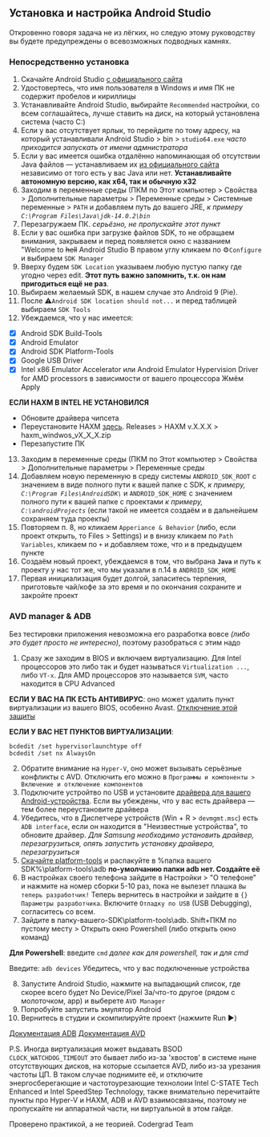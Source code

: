 ## Установка и настройка Android Studio

Откровенно говоря задача не из лёгких, но следую этому руководству вы будете предупреждены о всевозможных подводных камнях.

### Непосредственно установка

1. Скачайте Android Studio [c официального сайта](https://developer.android.com/studio)
2. Удостовертесь, что имя пользователя в Windows и имя ПК не содержит пробелов и кириллицы
3. Устанавливайте Android Studio, выбирайте `Recommended` настройки, со всем соглашайтесь, лучше ставить на диск, на который установлена система (часто C:\)
4. Если у вас отсутствует ярлык, то перейдите по тому адресу, на который устанавливали Android Studio > bin > `studio64.exe` *часто приходится запускать от имени адмнистратора*
5. Если у вас имеется ошибка отдалённо напоминающая об отсутствии Java файлов — устанавливаем их [из официального сайта](https://www.java.com/ru/download/manual.jsp) независимо от того есть у вас Java или нет. **Устанавливайте автономную версию, как х64, так и обычную x32**
6. Заходим в переменные среды (ПКМ по Этот компьютер > Свойства > Дополнительные параметры > Переменные среды > Системные переменные > `PATH` и добавляем путь до вашего JRE, *к примеру `C:\Program Files\Java\jdk-14.0.2\bin`*
7. Перезагружаем ПК. *серьёзно, не пропускайте этот пункт*
8. Если у вас ошибка при загрузке файлов SDK, то не обращаем внимания, закрываем и перед появляется окно с названием "Welcome to ~~hell~~ Android Studio
В правом углу кликаем по :gear:`Configure` и выбираем `SDK Manager`
9. Вверху будем `SDK Location` указываем любую пустую папку где угодно через edit. **Этот путь важно запомнить, т.к. он нам пригодиться ещё не раз**.
10. Выбираем желаемый SDK, в нашем случае это Android 9 (Pie).
11. После :warning:`Android SDK location should not...` и перед таблицей выбираем `SDK Tools`
12. Убеждаемся, что у нас имеется:

  - [x] Android SDK Build-Tools
  - [x] Android Emulator
  - [x] Android SDK Platform-Tools
  - [x] Google USB Driver
  - [x] Intel x86 Emulator Accelerator или Android Emulator Hypervision Driver for AMD processors в зависимости от вашего процессора
  Жмём Apply
  
  **ЕСЛИ HAXM В INTEL НЕ УСТАНОВИЛСЯ**
  - Обновите драйвера чипсета
  - Переустановите HAXM [здесь](https://github.com/intel/haxm). Releases > HAXM v.X.X.X > haxm_windwos_vX_X_X.zip
  - Перезапустите ПК
  
13. Заходим в переменные среды (ПКМ по Этот компьютер > Свойства > Дополнительные параметры > Переменные среды
14. Добавляем новую переменную в среду системы `ANDROID_SDK_ROOT` с значением в виде полного пути к вашей папке с SDK, *к примеру, `C:\Program Files\AndroidSDK\`* и `ANDROID_SDK_HOME` с значением полного пути к вашей папке с проектами *к примеру, `C:\androidProjects`* (если такой не имеется создаём и в дальнейшем сохраняем туда проекты)
15. Повторяем п. 8, но кликаем `Apperiance & Behavior` (либо, если проект открыть, то Files > Settings) и в внизу кликаем по `Path Variables`, кликаем по `+` и добавляем тоже, что и в предыдущем пункте
16. Создаём новый проект, убеждаемся в том, что выбрана **`Java`** и путь к проекту у нас тот же, что мы указали в п.14 в `ANDROID_SDK_HOME`
17. Первая инициализация будет долгой, запаситесь терпения, приготовьте чай/кофе за это время и по окончания сохраните и закройте проект

### AVD manager & ADB

Без тестировки приложения невозможна его разработка вовсе *(либо это будет просто не интересно)*, поэтому разобраться с этим надо

1. Сразу же заходим в BIOS и включаем виртуализацию. Для Intel процессоров это либо так и будет называться `Virtualization ...`, либо `VT-x`.
Для AMD процессоров это называется `SVM`, часто находится в CPU Advanced

**ЕСЛИ У ВАС НА ПК ЕСТЬ АНТИВИРУС**: оно может удалить пункт виртуализации из вашего BIOS, особенно Avast. [Отключение этой защиты](https://support.bluestacks.com/hc/en-us/articles/115004129743-How-can-I-configure-my-antivirus-software-to-improve-performance-of-BlueStacks-4-)

**ЕСЛИ У ВАС НЕТ ПУНКТОВ ВИРТУАЛИЗАЦИИ**: 

```Win + R > cmd.exe
bcdedit /set hypervisorlaunchtype off
bcdedit /set nx AlwaysOn
```

2. Обратите внимание на `Hyper-V`, оно может вызывать серьёзные конфликты с AVD. Отключить его можно в `Программы и компоненты > Включение и отключение компонентов`
3. Подключите устройтво по USB и установите [драйвера для вашего Android-устройства](https://developer.android.com/studio/run/oem-usb#Drivers). Если вы убеждены, что у вас есть драйвера — тем более переустановите драйвера 
4. Убедитесь, что в Диспетчере устройств (Win + R > `devmgmt.msc`) есть `ADB interface`, если он находится в "Неизвестные устройства", то обновите драйвер. *Для Samsung необходимо установить драйвер, перезагрузиться, опять запустить установку драйвера, перезагрузиться*
5. [Скачайте platform-tools](https://developer.android.com/studio/releases/platform-tools) и распакуйте в %папка вашего SDK%\platform-tools\adb **по-умолчанию папки adb нет. Создайте её**
6. В настройках своего телефона зайдите в Настройки > "О телефоне" и нажмите на номер сборки 5-10 раз, пока не вылезет плашка `Вы теперь разработчик!`
Теперь вернитесь в настройки и зайдите в `{} Параметры разработчика`. Включите `Отладку по USB` (USB Debugging), согласитесь со всем.
7. Зайдите в папку-вашего-SDK\platform-tools\adb. Shift+ПКМ по пустому месту > Открыть окно Powershell (либо открыть окно команд)

**Для Powershell**: введите `cmd`
*далее как для powershell, так и для cmd*

Введите: `adb devices`
Убедитесь, что у вас подключенные устройства

8. Запустите Android Studio, нажмите на выпадающий список, где скорее всего будет No Device/Pixel 3a/что-то другое (рядом с молоточком, app) и выберете `AVD Manager`
9. Попробуйте запустить эмулятор Android
10. Вернитесь в студии и скомпилируйте проект (нажмите Run :arrow_forward:)

[Документация ADB](https://developer.android.com/studio/run/device#connect)
[Документация AVD](https://developer.android.com/studio/run/managing-avds)

P.S. Иногда виртуализация может выдавать BSOD `CLOCK_WATCHDOG_TIMEOUT` это бывает либо из-за 'хвостов' в системе ныне отсутствующих дисков, на которые ссылается AVD, либо из-за урезания частоты ЦП. В таком случае поднимите её, и отключите энергосберегающие и частотоурезающие технолоии Intel C-STATE Tech Enhanced и Intel SpeedStep Technology, также внимательно перечитайте пункты про Hyper-V и HAXM, ADB и AVD взаимосвязаны, поэтому не пропускайте ни аппаратной части, ни виртуальной в этом гайде.

Проверено практикой, а не теорией. Codergrad Team
